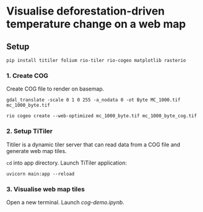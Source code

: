 # Visualise deforestation-driven temperature change on a web map 

## Setup

```
pip install titiler folium rio-tiler rio-cogeo matplotlib rasterio
```

### 1. Create COG

Create COG file to render on basemap.

```
gdal_translate -scale 0 1 0 255 -a_nodata 0 -ot Byte MC_1000.tif mc_1000_byte.tif

rio cogeo create --web-optimized mc_1000_byte.tif mc_1000_byte_cog.tif
```

### 2. Setup TiTiler 

Titiler is a dynamic tiler server that can read data from a COG file and generate web map tiles.

`cd` into app directory. Launch TiTiler application:

```
uvicorn main:app --reload
```

### 3. Visualise web map tiles

Open a new terminal. Launch *cog-demo.ipynb*. 
